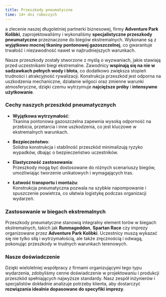 ```yaml
---
title: Przeszkody pneumatyczne
time: 14+ dni roboczych
---
```


a zlecenie naszej długoletniej partnerki biznesowej, firmy **Adventure Park Kolibki**, 
zaprojektowaliśmy i wykonaliśmy **specjalistyczne przeszkody pneumatyczne** 
przeznaczone do biegów ekstremalnych. Wykonane są z **wyjątkowo mocnej tkaniny 
pontonowej gazoszczelnej**, co gwarantuje trwałość i niezawodność nawet w 
najtrudniejszych warunkach.

Nasze przeszkody zostały stworzone z myślą o wyzwaniach, jakie stawiają przed 
uczestnikami biegi ekstremalne. Zawodnicy **wspinają się na nie w sadzawkach pełnych 
wody i błota**, co dodatkowo zwiększa stopień trudności i atrakcyjność rywalizacji. 
Konstrukcja przeszkód jest odporna na uszkodzenia mechaniczne, działanie wilgoci 
oraz zmienne warunki atmosferyczne, dzięki czemu wytrzymuje **najcięższe próby** 
i **intensywne użytkowanie**.

### Cechy naszych przeszkód pneumatycznych

- **Wyjątkowa wytrzymałość**:  
  Tkanina pontonowa gazoszczelna zapewnia wysoką odporność na przebicia, 
  przetarcia i inne uszkodzenia, co jest kluczowe w ekstremalnych warunkach.

- **Bezpieczeństwo**:  
  Solidna konstrukcja i stabilność przeszkód minimalizują ryzyko wypadków, 
  dbając o bezpieczeństwo uczestników.

- **Elastyczność zastosowania**:  
  Przeszkody mogą być dostosowane do różnych scenariuszy biegów, umożliwiając 
  tworzenie unikatowych i wymagających tras.

- **Łatwość transportu i montażu**:  
  Konstrukcja pneumatyczna pozwala na szybkie napompowanie i spuszczenie powietrza, 
  co ułatwia logistykę podczas organizacji wydarzeń.

### Zastosowanie w biegach ekstremalnych

Przeszkody pneumatyczne stanowią integralny element torów w biegach ekstremalnych, 
takich jak **Runmageddon**, **Spartan Race** czy imprezy organizowane przez 
**Adventure Park Kolibki**. Uczestnicy muszą wykazać się nie tylko siłą i 
wytrzymałością, ale także zręcznością i odwagą, pokonując przeszkody w trudnych 
warunkach terenowych.

### Nasze doświadczenie

Dzięki wieloletniej współpracy z firmami organizującymi tego typu wydarzenia, 
zdobyliśmy cenne doświadczenie w projektowaniu i produkcji przeszkód spełniających 
najwyższe standardy. Nasz zespół inżynierów i specjalistów dokładnie analizuje 
potrzeby klienta, aby dostarczyć **rozwiązania idealnie dopasowane do specyfiki imprezy**.